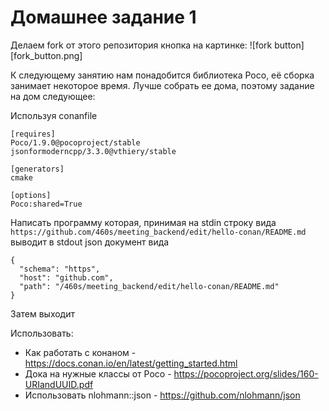 # Домашнее задание 1
Делаем fork от этого репозитория кнопка на картинке:
![fork button][fork_button.png]

К следующему занятию нам понадобится библиотека Poco, её сборка занимает некоторое время. Лучше собрать ее дома, поэтому задание на дом следующее:

Используя conanfile
```
[requires]
Poco/1.9.0@pocoproject/stable
jsonformoderncpp/3.3.0@vthiery/stable

[generators]
cmake

[options]
Poco:shared=True
```

Написать программу которая, принимая на stdin строку вида `https://github.com/460s/meeting_backend/edit/hello-conan/README.md`
выводит в stdout json документ вида
```
{
  "schema": "https",
  "host": "github.com",
  "path": "/460s/meeting_backend/edit/hello-conan/README.md"
}
```
Затем выходит

Использовать:
- Как работать с конаном - https://docs.conan.io/en/latest/getting_started.html
- Дока на нужные классы от Poco - https://pocoproject.org/slides/160-URIandUUID.pdf
- Использовать nlohmann::json - https://github.com/nlohmann/json


